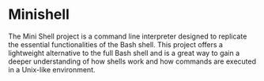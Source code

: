 # Minishell
The Mini Shell project is a command line interpreter designed to replicate the essential functionalities of the Bash shell. This project offers a lightweight alternative to the full Bash shell and is a great way to gain a deeper understanding of how shells work and how commands are executed in a Unix-like environment.

